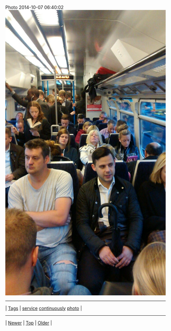 <!--
title: Photo 2014-10-07 06
date: 2020-06-28T15:02:25.127Z
tags: service, continuously, photo
-->












Photo 2014-10-07 06:40:02
![](99386746937-0.jpg)

<!--BOTTOM-POST-NAVIGATION-->
---

| [Tags](tags.md) | [service](tag-service.md) [continuously](tag-continuously.md) [photo](tag-photo.md) |

---

| [Newer](99299471437.md) | [Top](index.md) | [Older](99480402257.md) |